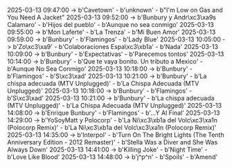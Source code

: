 2025-03-13 09:47:00 -> b'Cavetown' - b'unknown' - b"I'm Low on Gas and You Need A Jacket"
2025-03-13 09:52:00 -> b'Bunbury y Andr\xc3\xa9s Calamaro' - b'Hijos del pueblo' - b'Aunque no sea conmigo'
2025-03-13 09:55:00 -> b'Mon Laferte' - b'La Trenza' - b'Mi Buen Amor'
2025-03-13 09:59:00 -> b'Bunbury' - b'Flamingos' - b'Lady Blue'
2025-03-13 10:05:00 -> b'Zo\xc3\xa9' - b'Colaboraciones Espa\xc3\xb1a' - b'Nada'
2025-03-13 10:09:00 -> b'Bunbury' - b'Expectativas' - b'Parecemos tontos'
2025-03-13 10:14:00 -> b'Bunbury' - b'Que te vaya bonito. Un tributo a Mexico' - b'Aunque No Sea Conmigo'
2025-03-13 10:18:00 -> b'Bunbury' - b'Flamingos' - b'S\xc3\xad'
2025-03-13 10:21:00 -> b'Bunbury' - b'La chispa adecuada (MTV Unplugged)' - b'La Chispa Adecuada (MTV Unplugged)'
2025-03-13 10:18:00 -> b'Bunbury' - b'Flamingos' - b'S\xc3\xad'
2025-03-13 10:21:00 -> b'Bunbury' - b'La chispa adecuada (MTV Unplugged)' - b'La Chispa Adecuada (MTV Unplugged)'
2025-03-13 14:08:00 -> b'Enrique Bunbury' - b'Flamingos' - b'...Y Al Final'
2025-03-13 14:29:00 -> b'YoSoyMatt y Polocorp' - b'La Ni\xc3\xb1a del Volc\xc3\xa1n (Polocorp Remix)' - b'La Ni\xc3\xb1a del Volc\xc3\xa1n (Polocorp Remix)'
2025-03-13 14:35:00 -> b'Interpol' - b'Turn On The Bright Lights (The Tenth Anniversary Edition - 2012 Remaster)' - b'Stella Was a Diver and She Was Always Down'
2025-03-13 14:41:00 -> b'Killing Joke' - b'Night Time' - b'Love Like Blood'
2025-03-13 14:48:00 -> b'j^p^n' - b'Spoils' - b'Amend'
